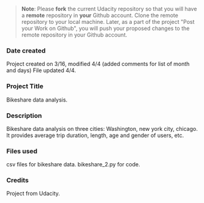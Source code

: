 >**Note**: Please **fork** the current Udacity repository so that you will have a **remote** repository in **your** Github account. Clone the remote repository to your local machine. Later, as a part of the project "Post your Work on Github", you will push your proposed changes to the remote repository in your Github account.

### Date created
Project created on 3/16, modified 4/4 (added comments for list of month and days)
File updated 4/4.
### Project Title
Bikeshare data analysis.

### Description
Bikeshare data analysis on three cities: Washington, new york city, chicago.
It provides average trip duration, length, age and gender of users, etc.

### Files used
csv files for bikeshare data.
bikeshare_2.py for code.

### Credits
Project from Udacity.
